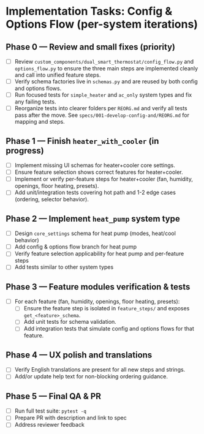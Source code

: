 # Implementation Tasks: Config & Options Flow (per-system iterations)

## Phase 0 — Review and small fixes (priority)
- [ ] Review `custom_components/dual_smart_thermostat/config_flow.py` and `options_flow.py` to ensure the three main steps are implemented cleanly and call into unified feature steps.
- [ ] Verify schema factories live in `schemas.py` and are reused by both config and options flows.
- [ ] Run focused tests for `simple_heater` and `ac_only` system types and fix any failing tests.
 - [ ] Reorganize tests into clearer folders per `REORG.md` and verify all tests pass after the move. See `specs/001-develop-config-and/REORG.md` for mapping and steps.

## Phase 1 — Finish `heater_with_cooler` (in progress)
- [ ] Implement missing UI schemas for heater+cooler core settings.
- [ ] Ensure feature selection shows correct features for heater+cooler.
- [ ] Implement or verify per-feature steps for heater+cooler (fan, humidity, openings, floor heating, presets).
- [ ] Add unit/integration tests covering hot path and 1-2 edge cases (ordering, selector behavior).

## Phase 2 — Implement `heat_pump` system type
- [ ] Design `core_settings` schema for heat pump (modes, heat/cool behavior)
- [ ] Add config & options flow branch for heat pump
- [ ] Verify feature selection applicability for heat pump and per-feature steps
- [ ] Add tests similar to other system types

## Phase 3 — Feature modules verification & tests
- [ ] For each feature (fan, humidity, openings, floor heating, presets):
  - [ ] Ensure the feature step is isolated in `feature_steps/` and exposes `get_<feature>_schema`.
  - [ ] Add unit tests for schema validation.
  - [ ] Add integration tests that simulate config and options flows for that feature.

## Phase 4 — UX polish and translations
- [ ] Verify English translations are present for all new steps and strings.
- [ ] Add/or update help text for non-blocking ordering guidance.

## Phase 5 — Final QA & PR
- [ ] Run full test suite: `pytest -q`
- [ ] Prepare PR with description and link to spec
- [ ] Address reviewer feedback
